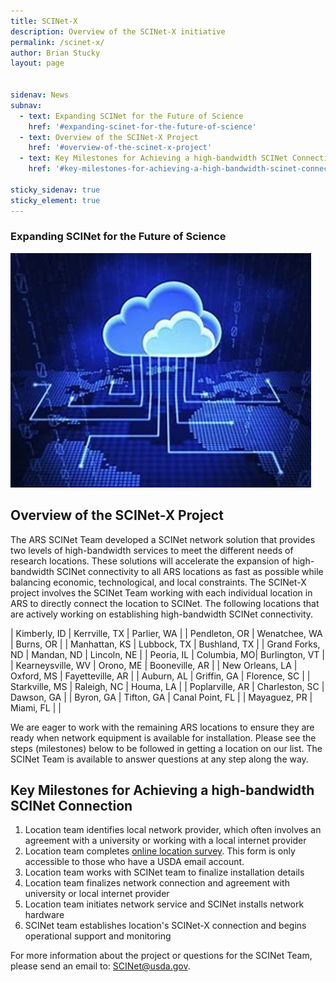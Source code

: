 ```yaml
---
title: SCINet-X
description: Overview of the SCINet-X initiative
permalink: /scinet-x/
author: Brian Stucky
layout: page

 
sidenav: News
subnav:
  - text: Expanding SCINet for the Future of Science
    href: '#expanding-scinet-for-the-future-of-science'
  - text: Overview of the SCINet-X Project
    href: '#overview-of-the-scinet-x-project'
  - text: Key Milestones for Achieving a high-bandwidth SCINet Connection
    href: '#key-milestones-for-achieving-a-high-bandwidth-scinet-connection'

sticky_sidenav: true
sticky_element: true
---
```


### Expanding SCINet for the Future of Science

![SCINet-X visualization](/assets/img/scinet-x-visualization.jpg)

## Overview of the SCINet-X Project

The ARS SCINet Team developed a SCINet network solution that provides two levels of high-bandwidth services to meet the different needs of research locations.  These solutions will accelerate the expansion of high-bandwidth SCINet connectivity to all ARS locations as fast as possible while balancing economic, technological, and local constraints.  The SCINet-X project involves the SCINet Team working with each individual location in ARS to directly connect the location to SCINet.  The following locations that are actively working on establishing high-bandwidth SCINet connectivity. 


| Kimberly, ID | Kerrville, TX | Parlier, WA |
| Pendleton, OR | Wenatchee, WA | Burns, OR |
| Manhattan, KS | Lubbock, TX | Bushland, TX |
| Grand Forks, ND | Mandan, ND | Lincoln, NE |
| Peoria, IL | Columbia, MO| Burlington, VT |
| Kearneysville, WV | Orono, ME | Booneville, AR |
| New Orleans, LA | Oxford, MS | Fayetteville, AR |
| Auburn, AL | Griffin, GA | Florence, SC |
| Starkville, MS | Raleigh, NC | Houma, LA |
| Poplarville, AR | Charleston, SC | Dawson, GA |
| Byron, GA | Tifton, GA | Canal Point, FL |
| Mayaguez, PR | Miami, FL | |



We are eager to work with the remaining ARS locations to ensure they are ready when network equipment is available for installation. Please see the steps (milestones) below to be followed in getting a location on our list. The SCINet Team is available to answer questions at any step along the way. 


## Key Milestones for Achieving a high-bandwidth SCINet Connection

1. Location team identifies local network provider, which often involves an agreement with a university or working with a local internet provider
1. Location team completes [online location survey](https://forms.office.com/g/wcLFzhV73h). This form is only accessible to those who have a USDA email account.
1. Location team works with SCINet team to finalize installation details
1. Location team finalizes network connection and agreement with university or local internet provider
1. Location team initiates network service and SCINet installs network hardware
1. SCINet team establishes location's SCINet-X connection and begins operational support and monitoring

For more information about the project or questions for the SCINet Team, please send an email to: [SCINet@usda.gov](mailto:SCINet@usda.gov).

